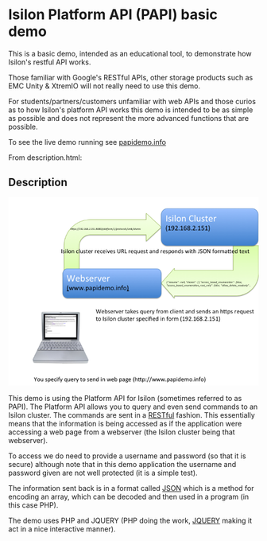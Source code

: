 # Isilon Platform API (PAPI) basic demo

This is a basic demo, intended as an educational tool, to demonstrate how Isilon's restful API works.

Those familiar with Google's RESTful APIs, other storage products such as EMC Unity & XtremIO will not really need to use this demo.

For students/partners/customers unfamiliar with web APIs and those curios as to how Isilon's platform API works this demo is intended to be as 
simple as possible and does not represent the more advanced functions that are possible.

To see the live demo running see [papidemo.info](http://www.papidemo.info)

From description.html:

## Description

![alt tag](./images/papi.png)

This demo is using the Platform API for Isilon (sometimes referred to as PAPI).
The Platform API allows you to query and even send commands to an Isilon cluster. 
The commands are sent in a [RESTful](http://en.wikipedia.org/wiki/Representational_state_transfer) fashion.
This essentially means that the information is being accessed as if the application were accessing a web page from a webserver (the Isilon cluster being that webserver).

To access we do need to provide a username and password (so that it is secure) although note that in this demo application the username and password given are not well protected (it is a simple test).

The information sent back is in a format called [JSON](http://en.wikipedia.org/wiki/JSON) which is a method for encoding an array, which can be decoded 
and then used in a program (in this case PHP).

The demo uses PHP and JQUERY (PHP doing the work, [JQUERY](http://en.wikipedia.org/wiki/JQuery) making it act in a nice interactive manner).
